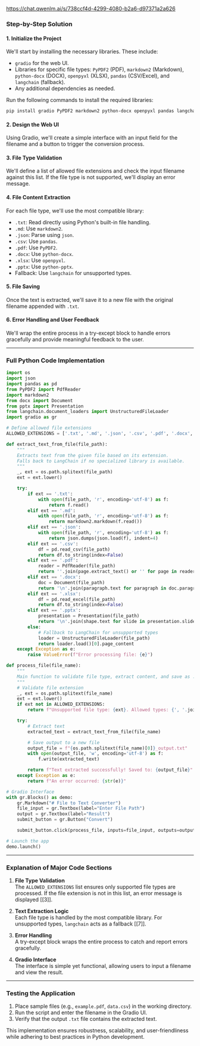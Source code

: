 https://chat.qwenlm.ai/s/738ccf4d-4299-4080-b2a6-d97371a2a626

### Step-by-Step Solution

#### 1. **Initialize the Project**
We'll start by installing the necessary libraries. These include:
- `gradio` for the web UI.
- Libraries for specific file types: `PyPDF2` (PDF), `markdown2` (Markdown), `python-docx` (DOCX), `openpyxl` (XLSX), `pandas` (CSV/Excel), and `langchain` (fallback).
- Any additional dependencies as needed.

Run the following commands to install the required libraries:
```bash
pip install gradio PyPDF2 markdown2 python-docx openpyxl pandas langchain
```

#### 2. **Design the Web UI**
Using Gradio, we'll create a simple interface with an input field for the filename and a button to trigger the conversion process.

#### 3. **File Type Validation**
We'll define a list of allowed file extensions and check the input filename against this list. If the file type is not supported, we'll display an error message.

#### 4. **File Content Extraction**
For each file type, we'll use the most compatible library:
- `.txt`: Read directly using Python's built-in file handling.
- `.md`: Use `markdown2`.
- `.json`: Parse using `json`.
- `.csv`: Use `pandas`.
- `.pdf`: Use `PyPDF2`.
- `.docx`: Use `python-docx`.
- `.xlsx`: Use `openpyxl`.
- `.pptx`: Use `python-pptx`.
- Fallback: Use `langchain` for unsupported types.

#### 5. **File Saving**
Once the text is extracted, we'll save it to a new file with the original filename appended with `.txt`.

#### 6. **Error Handling and User Feedback**
We'll wrap the entire process in a try-except block to handle errors gracefully and provide meaningful feedback to the user.

---

### Full Python Code Implementation

```python
import os
import json
import pandas as pd
from PyPDF2 import PdfReader
import markdown2
from docx import Document
from pptx import Presentation
from langchain.document_loaders import UnstructuredFileLoader
import gradio as gr

# Define allowed file extensions
ALLOWED_EXTENSIONS = ['.txt', '.md', '.json', '.csv', '.pdf', '.docx', '.xlsx', '.pptx']

def extract_text_from_file(file_path):
    """
    Extracts text from the given file based on its extension.
    Falls back to LangChain if no specialized library is available.
    """
    _, ext = os.path.splitext(file_path)
    ext = ext.lower()

    try:
        if ext == '.txt':
            with open(file_path, 'r', encoding='utf-8') as f:
                return f.read()
        elif ext == '.md':
            with open(file_path, 'r', encoding='utf-8') as f:
                return markdown2.markdown(f.read())
        elif ext == '.json':
            with open(file_path, 'r', encoding='utf-8') as f:
                return json.dumps(json.load(f), indent=4)
        elif ext == '.csv':
            df = pd.read_csv(file_path)
            return df.to_string(index=False)
        elif ext == '.pdf':
            reader = PdfReader(file_path)
            return ''.join(page.extract_text() or '' for page in reader.pages)
        elif ext == '.docx':
            doc = Document(file_path)
            return '\n'.join(paragraph.text for paragraph in doc.paragraphs)
        elif ext == '.xlsx':
            df = pd.read_excel(file_path)
            return df.to_string(index=False)
        elif ext == '.pptx':
            presentation = Presentation(file_path)
            return '\n'.join(shape.text for slide in presentation.slides for shape in slide.shapes if hasattr(shape, "text"))
        else:
            # Fallback to LangChain for unsupported types
            loader = UnstructuredFileLoader(file_path)
            return loader.load()[0].page_content
    except Exception as e:
        raise ValueError(f"Error processing file: {e}")

def process_file(file_name):
    """
    Main function to validate file type, extract content, and save as .txt.
    """
    # Validate file extension
    _, ext = os.path.splitext(file_name)
    ext = ext.lower()
    if ext not in ALLOWED_EXTENSIONS:
        return f"Unsupported file type: {ext}. Allowed types: {', '.join(ALLOWED_EXTENSIONS)}"

    try:
        # Extract text
        extracted_text = extract_text_from_file(file_name)

        # Save output to a new file
        output_file = f"{os.path.splitext(file_name)[0]}_output.txt"
        with open(output_file, 'w', encoding='utf-8') as f:
            f.write(extracted_text)

        return f"Text extracted successfully! Saved to: {output_file}"
    except Exception as e:
        return f"An error occurred: {str(e)}"

# Gradio Interface
with gr.Blocks() as demo:
    gr.Markdown("# File to Text Converter")
    file_input = gr.Textbox(label="Enter File Path")
    output = gr.Textbox(label="Result")
    submit_button = gr.Button("Convert")

    submit_button.click(process_file, inputs=file_input, outputs=output)

# Launch the app
demo.launch()
```

---

### Explanation of Major Code Sections

1. **File Type Validation**  
   The `ALLOWED_EXTENSIONS` list ensures only supported file types are processed. If the file extension is not in this list, an error message is displayed [[3]].

2. **Text Extraction Logic**  
   Each file type is handled by the most compatible library. For unsupported types, `langchain` acts as a fallback [[7]].

3. **Error Handling**  
   A try-except block wraps the entire process to catch and report errors gracefully.

4. **Gradio Interface**  
   The interface is simple yet functional, allowing users to input a filename and view the result.

---

### Testing the Application
1. Place sample files (e.g., `example.pdf`, `data.csv`) in the working directory.
2. Run the script and enter the filename in the Gradio UI.
3. Verify that the output `.txt` file contains the extracted text.

This implementation ensures robustness, scalability, and user-friendliness while adhering to best practices in Python development.
